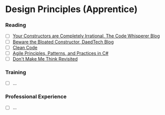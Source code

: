# Design Principles (Apprentice)

### Reading
- [ ] [Your Constructors are Completely Irrational, The Code Whisperer Blog](https://blog.thecodewhisperer.com/permalink/your-constructors-are-completely-irrational)
- [ ] [Beware the Bloated Constructor, DaedTech Blog](https://daedtech.com/beware-the-bloated-constructor/)
- [ ] [Clean Code](https://www.amazon.com/Clean-Code-Handbook-Software-Craftsmanship/dp/0132350882)
- [ ] [Agile Principles, Patterns, and Practices in C#](https://www.amazon.com/Agile-Principles-Patterns-Practices-C/dp/0131857258)
- [ ] [Don't Make Me Think Revisited](https://www.amazon.com/Dont-Make-Think-Revisited-Usability/dp/0321965515)

### Training
- [ ] ...

### Professional Experience
- [ ] ...
